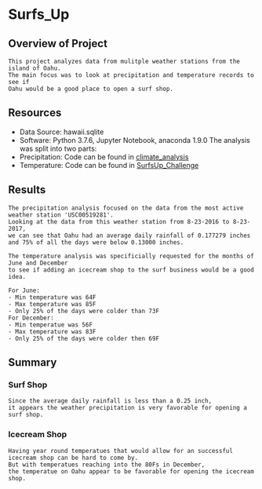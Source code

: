 # Surfs_Up



## Overview of Project
	This project analyzes data from mulitple weather stations from the island of Oahu. 
	The main focus was to look at precipitation and temperature records to see if
	Oahu would be a good place to open a surf shop.


## Resources
- Data Source: hawaii.sqlite
- Software: Python 3.7.6, Jupyter Notebook, anaconda 1.9.0
The analysis was split into two parts:
- Precipitation: Code can be found in [climate_analysis](https://github.com/zimmer3-iii/surfs_up/blob/main/climate_analysis.ipynb)
- Temperature: Code can be found in [SurfsUp_Challenge](https://github.com/zimmer3-iii/surfs_up/blob/main/SurfsUp_Challenge.ipynb)
	
## Results

	The precipitation analysis focused on the data from the most active weather station 'USC00519281'. 
	Looking at the data from this weather station from 8-23-2016 to 8-23-2017,
	we can see that Oahu had an average daily rainfall of 0.177279 inches 
	and 75% of all the days were below 0.13000 inches.

	The temperature analysis was specificially requested for the months of June and December 
	to see if adding an icecream shop to the surf business would be a good idea.
	
	For June:
	- Min temperature was 64F
	- Max temperature was 85F
	- Only 25% of the days were colder than 73F
	For December:
	- Min temperatue was 56F
	- Max temperature was 83F
	- Only 25% of the days were colder then 69F


## Summary

### Surf Shop
	Since the average daily rainfall is less than a 0.25 inch, 
	it appears the weather precipitation is very favorable for opening a surf shop.

### Icecream Shop
	Having year round temperatues that would allow for an successful icecream shop can be hard to come by. 
	But with temperatues reaching into the 80Fs in December,
	the temperatue on Oahu appear to be favorable for opening the icecream shop.